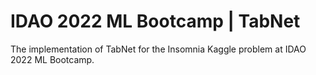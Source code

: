 # IDAO 2022 ML Bootcamp | TabNet
The implementation of TabNet for the Insomnia Kaggle problem at IDAO 2022 ML Bootcamp.
